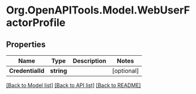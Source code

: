 # Org.OpenAPITools.Model.WebUserFactorProfile

## Properties

Name | Type | Description | Notes
------------ | ------------- | ------------- | -------------
**CredentialId** | **string** |  | [optional] 

[[Back to Model list]](../README.md#documentation-for-models) [[Back to API list]](../README.md#documentation-for-api-endpoints) [[Back to README]](../README.md)

